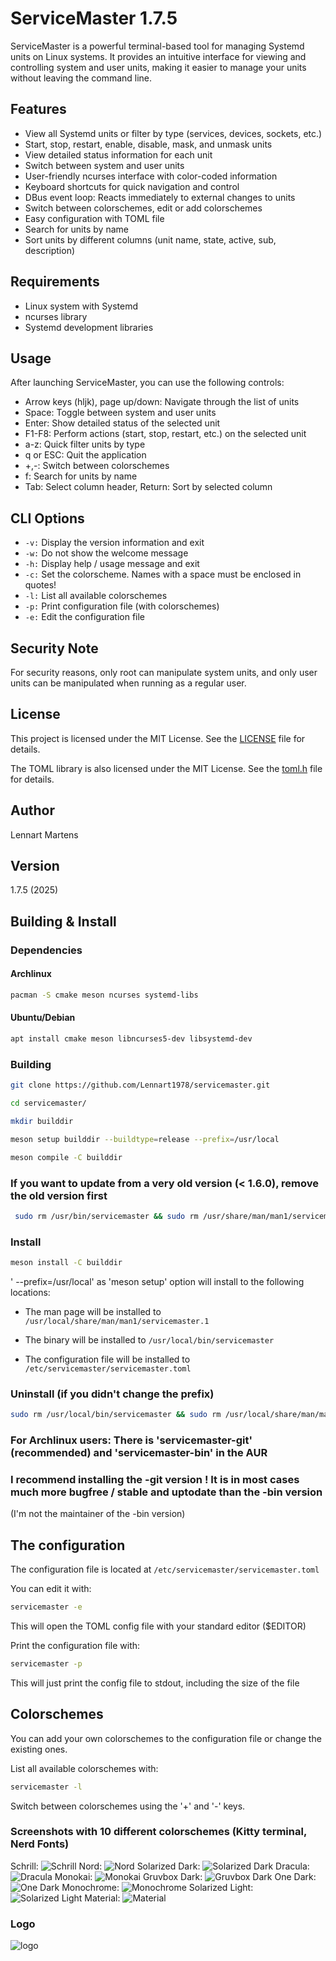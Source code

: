 # ServiceMaster 1.7.5

ServiceMaster is a powerful terminal-based tool for managing Systemd units on Linux systems. It provides an intuitive interface for viewing and controlling system and user units, making it easier to manage your units without leaving the command line.

## Features

- View all Systemd units or filter by type (services, devices, sockets, etc.)
- Start, stop, restart, enable, disable, mask, and unmask units
- View detailed status information for each unit
- Switch between system and user units
- User-friendly ncurses interface with color-coded information
- Keyboard shortcuts for quick navigation and control
- DBus event loop: Reacts immediately to external changes to units
- Switch between colorschemes, edit or add colorschemes
- Easy configuration with TOML file
- Search for units by name
- Sort units by different columns (unit name, state, active, sub, description)

## Requirements

- Linux system with Systemd
- ncurses library
- Systemd development libraries

## Usage

After launching ServiceMaster, you can use the following controls:

- Arrow keys (hljk), page up/down: Navigate through the list of units
- Space: Toggle between system and user units
- Enter: Show detailed status of the selected unit
- F1-F8: Perform actions (start, stop, restart, etc.) on the selected unit
- a-z: Quick filter units by type
- q or ESC: Quit the application
- +,-: Switch between colorschemes
- f: Search for units by name
- Tab: Select column header, Return: Sort by selected column

## CLI Options

- `-v:` Display the version information and exit
- `-w:` Do not show the welcome message
- `-h:` Display help / usage message and exit
- `-c:` Set the colorscheme.
        Names with a space must be enclosed in quotes!
- `-l:` List all available colorschemes
- `-p:` Print configuration file (with colorschemes)
- `-e:` Edit the configuration file

## Security Note

For security reasons, only root can manipulate system units, and only user units can be manipulated when running as a regular user.

## License

This project is licensed under the MIT License. See the [LICENSE](LICENSE) file for details.

The TOML library is also licensed under the MIT License. See the [toml.h](lib/toml.h) file for details.

## Author

Lennart Martens

## Version

1.7.5 (2025)

## Building & Install

### Dependencies

#### Archlinux

```bash
pacman -S cmake meson ncurses systemd-libs
```

#### Ubuntu/Debian

```bash
apt install cmake meson libncurses5-dev libsystemd-dev
```

### Building

```bash
git clone https://github.com/Lennart1978/servicemaster.git

cd servicemaster/

mkdir builddir

meson setup builddir --buildtype=release --prefix=/usr/local

meson compile -C builddir
```

### If you want to update from a very old version (< 1.6.0), remove the old version first

```bash
 sudo rm /usr/bin/servicemaster && sudo rm /usr/share/man/man1/servicemaster.1
```

### Install

```bash
meson install -C builddir
```

' --prefix=/usr/local' as 'meson setup' option will install to the following locations:

- The man page will be installed to `/usr/local/share/man/man1/servicemaster.1`

- The binary will be installed to `/usr/local/bin/servicemaster`

- The configuration file will be installed to `/etc/servicemaster/servicemaster.toml`

### Uninstall (if you didn't change the prefix)

```bash
sudo rm /usr/local/bin/servicemaster && sudo rm /usr/local/share/man/man1/servicemaster.1 && sudo rm /etc/servicemaster/servicemaster.toml
```

### For Archlinux users: There is 'servicemaster-git' (recommended) and 'servicemaster-bin' in the AUR

### I recommend installing the -git version ! It is in most cases much more bugfree / stable and uptodate than the -bin version

(I'm not the maintainer of the -bin version)

## The configuration

The configuration file is located at `/etc/servicemaster/servicemaster.toml`

You can edit it with:

```bash
servicemaster -e
```

This will open the TOML config file with your standard editor ($EDITOR)

Print the configuration file with:

```bash
servicemaster -p
```

This will just print the config file to stdout, including the size of the file

## Colorschemes

You can add your own colorschemes to the configuration file or change the existing ones.

List all available colorschemes with:

```bash
servicemaster -l
```

Switch between colorschemes using the '+' and '-' keys.

### Screenshots with 10 different colorschemes (Kitty terminal, Nerd Fonts)

Schrill:
![Schrill](screenshots/Schrill.png)
Nord:
![Nord](screenshots/Nord.png)
Solarized Dark:
![Solarized Dark](screenshots/Solarized_Dark.png)
Dracula:
![Dracula](screenshots/Dracula.png)
Monokai:
![Monokai](screenshots/Monokai.png)
Gruvbox Dark:
![Gruvbox Dark](screenshots/Gruvbox_Dark.png)
One Dark:
![One Dark](screenshots/One_Dark.png)
Monochrome:
![Monochrome](screenshots/Monochrome.png)
Solarized Light:
![Solarized Light](screenshots/Solarized_Light.png)
Material:
![Material](screenshots/Material.png)

### Logo

![logo](servicemaster-logo.jpeg)
